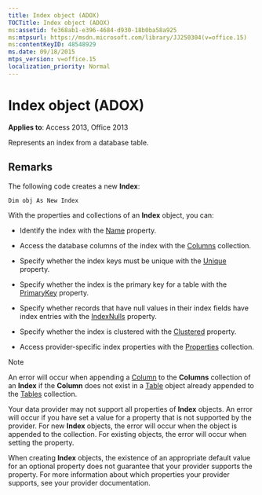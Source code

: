 ```yaml
---
title: Index object (ADOX)
TOCTitle: Index object (ADOX)
ms:assetid: fe368ab1-e396-4684-d930-18b0ba58a925
ms:mtpsurl: https://msdn.microsoft.com/library/JJ250304(v=office.15)
ms:contentKeyID: 48548929
ms.date: 09/18/2015
mtps_version: v=office.15
localization_priority: Normal
---
```


# Index object (ADOX)

**Applies to**: Access 2013, Office 2013

Represents an index from a database table.

## Remarks

The following code creates a new **Index**:

`Dim obj As New Index`

With the properties and collections of an **Index** object, you can:

- Identify the index with the [Name](name-property-adox.md) property.

- Access the database columns of the index with the [Columns](columns-collection-adox.md) collection.

- Specify whether the index keys must be unique with the [Unique](unique-property-adox.md) property.

- Specify whether the index is the primary key for a table with the [PrimaryKey](primarykey-property-adox.md) property.

- Specify whether records that have null values in their index fields have index entries with the [IndexNulls](indexnulls-property-adox.md) property.

- Specify whether the index is clustered with the [Clustered](clustered-property-adox.md) property.

- Access provider-specific index properties with the [Properties](properties-collection-ado.md) collection.


> [!NOTE]
> An error will occur when appending a [Column](column-object-adox.md) to the **Columns** collection of an **Index** if the **Column** does not exist in a [Table](table-object-adox.md) object already appended to the [Tables](tables-collection-adox.md) collection.

Your data provider may not support all properties of **Index** objects. An error will occur if you have set a value for a property that is not supported by the provider. For new **Index** objects, the error will occur when the object is appended to the collection. For existing objects, the error will occur when setting the property.

When creating **Index** objects, the existence of an appropriate default value for an optional property does not guarantee that your provider supports the property. For more information about which properties your provider supports, see your provider documentation.

